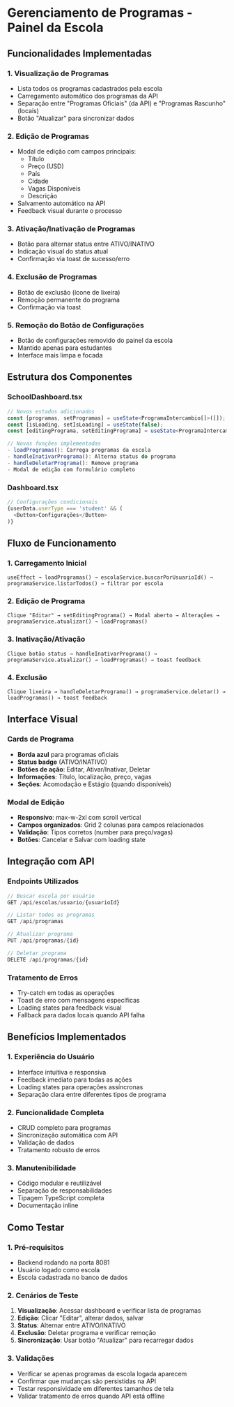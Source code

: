 # Gerenciamento de Programas - Painel da Escola

## Funcionalidades Implementadas

### 1. **Visualização de Programas**
- Lista todos os programas cadastrados pela escola
- Carregamento automático dos programas da API
- Separação entre "Programas Oficiais" (da API) e "Programas Rascunho" (locais)
- Botão "Atualizar" para sincronizar dados

### 2. **Edição de Programas**
- Modal de edição com campos principais:
  - Título
  - Preço (USD)
  - País
  - Cidade
  - Vagas Disponíveis
  - Descrição
- Salvamento automático na API
- Feedback visual durante o processo

### 3. **Ativação/Inativação de Programas**
- Botão para alternar status entre ATIVO/INATIVO
- Indicação visual do status atual
- Confirmação via toast de sucesso/erro

### 4. **Exclusão de Programas**
- Botão de exclusão (ícone de lixeira)
- Remoção permanente do programa
- Confirmação via toast

### 5. **Remoção do Botão de Configurações**
- Botão de configurações removido do painel da escola
- Mantido apenas para estudantes
- Interface mais limpa e focada

## Estrutura dos Componentes

### SchoolDashboard.tsx
```typescript
// Novos estados adicionados
const [programas, setProgramas] = useState<ProgramaIntercambio[]>([]);
const [isLoading, setIsLoading] = useState(false);
const [editingPrograma, setEditingPrograma] = useState<ProgramaIntercambio | null>(null);

// Novas funções implementadas
- loadProgramas(): Carrega programas da escola
- handleInativarPrograma(): Alterna status do programa
- handleDeletarPrograma(): Remove programa
- Modal de edição com formulário completo
```

### Dashboard.tsx
```typescript
// Configurações condicionais
{userData.userType === 'student' && (
  <Button>Configurações</Button>
)}
```

## Fluxo de Funcionamento

### 1. **Carregamento Inicial**
```
useEffect → loadProgramas() → escolaService.buscarPorUsuarioId() → programaService.listarTodos() → filtrar por escola
```

### 2. **Edição de Programa**
```
Clique "Editar" → setEditingPrograma() → Modal aberto → Alterações → programaService.atualizar() → loadProgramas()
```

### 3. **Inativação/Ativação**
```
Clique botão status → handleInativarPrograma() → programaService.atualizar() → loadProgramas() → toast feedback
```

### 4. **Exclusão**
```
Clique lixeira → handleDeletarPrograma() → programaService.deletar() → loadProgramas() → toast feedback
```

## Interface Visual

### Cards de Programa
- **Borda azul** para programas oficiais
- **Status badge** (ATIVO/INATIVO)
- **Botões de ação**: Editar, Ativar/Inativar, Deletar
- **Informações**: Título, localização, preço, vagas
- **Seções**: Acomodação e Estágio (quando disponíveis)

### Modal de Edição
- **Responsivo**: max-w-2xl com scroll vertical
- **Campos organizados**: Grid 2 colunas para campos relacionados
- **Validação**: Tipos corretos (number para preço/vagas)
- **Botões**: Cancelar e Salvar com loading state

## Integração com API

### Endpoints Utilizados
```typescript
// Buscar escola por usuário
GET /api/escolas/usuario/{usuarioId}

// Listar todos os programas
GET /api/programas

// Atualizar programa
PUT /api/programas/{id}

// Deletar programa
DELETE /api/programas/{id}
```

### Tratamento de Erros
- Try-catch em todas as operações
- Toast de erro com mensagens específicas
- Loading states para feedback visual
- Fallback para dados locais quando API falha

## Benefícios Implementados

### 1. **Experiência do Usuário**
- Interface intuitiva e responsiva
- Feedback imediato para todas as ações
- Loading states para operações assíncronas
- Separação clara entre diferentes tipos de programa

### 2. **Funcionalidade Completa**
- CRUD completo para programas
- Sincronização automática com API
- Validação de dados
- Tratamento robusto de erros

### 3. **Manutenibilidade**
- Código modular e reutilizável
- Separação de responsabilidades
- Tipagem TypeScript completa
- Documentação inline

## Como Testar

### 1. **Pré-requisitos**
- Backend rodando na porta 8081
- Usuário logado como escola
- Escola cadastrada no banco de dados

### 2. **Cenários de Teste**
1. **Visualização**: Acessar dashboard e verificar lista de programas
2. **Edição**: Clicar "Editar", alterar dados, salvar
3. **Status**: Alternar entre ATIVO/INATIVO
4. **Exclusão**: Deletar programa e verificar remoção
5. **Sincronização**: Usar botão "Atualizar" para recarregar dados

### 3. **Validações**
- Verificar se apenas programas da escola logada aparecem
- Confirmar que mudanças são persistidas na API
- Testar responsividade em diferentes tamanhos de tela
- Validar tratamento de erros quando API está offline